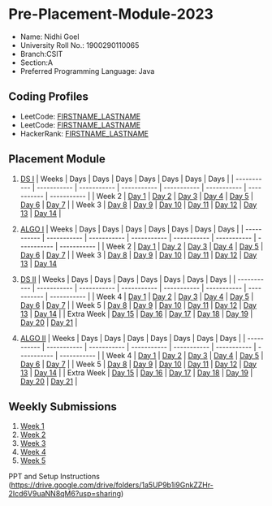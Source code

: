 # Pre-Placement-Module-2023

- Name: Nidhi Goel
- University Roll No.: 1900290110065
- Branch:CSIT
- Section:A
- Preferred Programming Language: Java

## Coding Profiles
- LeetCode: [FIRSTNAME_LASTNAME](https://leetcode.com/ngoel_14/)
- LeetCode: [FIRSTNAME_LASTNAME](https://leetcode.com/nidhi4170/)
- HackerRank: [FIRSTNAME_LASTNAME](https://www.hackerrank.com/nidhigoel76658)

## Placement Module
1. [DS I](https://github.com/nidhigoe/Pre-Placement-Module-2023/tree/main/DS%20I)
    | Weeks | Days | Days | Days | Days | Days | Days | Days |
    | ----------- | ----------- | ----------- | ----------- | ----------- | ----------- | ----------- | ----------- | 
    | Week 2 | [Day 1](https://github.com/nidhigoe/Pre-Placement-Module-2023/tree/main/DS%20I/Day%201) | [Day 2](https://github.com/nidhigoe/Pre-Placement-Module-2023/tree/main/DS%20I/Day%202) | [Day 3](https://github.com/nidhigoe/Pre-Placement-Module-2023/tree/main/DS%20I/Day%203) | [Day 4](https://github.com/nidhigoe/Pre-Placement-Module-2023/tree/main/DS%20I/Day%204) | [Day 5](https://github.com/nidhigoe/Pre-Placement-Module-2023/tree/main/DS%20I/Day%205) | [Day 6](https://github.com/nidhigoe/Pre-Placement-Module-2023/tree/main/DS%20I/Day%206) | [Day 7](https://github.com/nidhigoe/Pre-Placement-Module-2023/tree/main/DS%20I/Day%207) |
    | Week 3 | [Day 8](https://github.com/nidhigoe/Pre-Placement-Module-2023/tree/main/DS%20I/Day%208) | [Day 9](https://github.com/nidhigoe/Pre-Placement-Module-2023/tree/main/DS%20I/Day%209) | [Day 10](https://github.com/nidhigoe/Pre-Placement-Module-2023/tree/main/DS%20I/Day%2010) | [Day 11](https://github.com/nidhigoe/Pre-Placement-Module-2023/tree/main/DS%20I/Day%2011) | [Day 12](https://github.com/nidhigoe/Pre-Placement-Module-2023/tree/main/DS%20I/Day%2012) | [Day 13](https://github.com/nidhigoe/Pre-Placement-Module-2023/tree/main/DS%20I/Day%2013) | [Day 14](https://github.com/nidhigoe/Pre-Placement-Module-2023/tree/main/DS%20I/Day%2014) |
    
2. [ALGO I](https://github.com/nidhigoe/Pre-Placement-Module-2023/tree/main/ALGO%20I)
    | Weeks | Days | Days | Days | Days | Days | Days | Days |
    | ----------- | ----------- | ----------- | ----------- | ----------- | ----------- | ----------- | ----------- |
    | Week 2 | [Day 1](https://github.com/nidhigoe/Pre-Placement-Module-2023/tree/main/ALGO%20I/Day%201) | [Day 2](https://github.com/nidhigoe/Pre-Placement-Module-2023/tree/main/ALGO%20I/Day%202) | [Day 3](https://github.com/nidhigoe/Pre-Placement-Module-2023/tree/main/ALGO%20I/Day%203) | [Day 4](https://github.com/nidhigoe/Pre-Placement-Module-2023/tree/main/ALGO%20I/Day%204) | [Day 5](https://github.com/nidhigoe/Pre-Placement-Module-2023/tree/main/ALGO%20I/Day%205) | [Day 6](https://github.com/nidhigoe/Pre-Placement-Module-2023/tree/main/ALGO%20I/Day%206) | [Day 7](https://github.com/nidhigoe/Pre-Placement-Module-2023/tree/main/ALGO%20I/Day%207) |
    | Week 3 | [Day 8](https://github.com/nidhigoe/Pre-Placement-Module-2023/tree/main/ALGO%20I/Day%208) | [Day 9](https://github.com/nidhigoe/Pre-Placement-Module-2023/tree/main/ALGO%20I/Day%209) | [Day 10](https://github.com/nidhigoe/Pre-Placement-Module-2023/tree/main/ALGO%20I/Day%2010) | [Day 11](https://github.com/nidhigoe/Pre-Placement-Module-2023/tree/main/ALGO%20I/Day%2011) | [Day 12](https://github.com/nidhigoe/Pre-Placement-Module-2023/tree/main/ALGO%20I/Day%2012) | [Day 13](https://github.com/nidhigoe/Pre-Placement-Module-2023/tree/main/ALGO%20I/Day%2013) | [Day 14](https://github.com/nidhigoe/Pre-Placement-Module-2023/tree/main/ALGO%20I/Day%2014)  
    
3. [DS II](https://github.com/nidhigoe/Pre-Placement-Module-2023/tree/main/DS%20II)
    | Weeks | Days | Days | Days | Days | Days | Days | Days |
    | ----------- | ----------- | ----------- | ----------- | ----------- | ----------- | ----------- | ----------- |
    | Week 4 | [Day 1](https://github.com/nidhigoe/Pre-Placement-Module-2023/tree/main/DS%20II/Day%201) | [Day 2](https://github.com/nidhigoe/Pre-Placement-Module-2023/tree/main/DS%20II/Day%202) | [Day 3](https://github.com/nidhigoe/Pre-Placement-Module-2023/tree/main/DS%20II/Day%203) | [Day 4](https://github.com/nidhigoe/Pre-Placement-Module-2023/tree/main/DS%20II/Day%204) | [Day 5](https://github.com/nidhigoe/Pre-Placement-Module-2023/tree/main/DS%20II/Day%205) | [Day 6](https://github.com/nidhigoe/Pre-Placement-Module-2023/tree/main/DS%20II/Day%206) | [Day 7](https://github.com/nidhigoe/Pre-Placement-Module-2023/tree/main/DS%20II/Day%207) | 
    | Week 5 | [Day 8](https://github.com/nidhigoe/Pre-Placement-Module-2023/tree/main/DS%20II/Day%208) | [Day 9](https://github.com/nidhigoe/Pre-Placement-Module-2023/tree/main/DS%20II/Day%209) | [Day 10](https://github.com/nidhigoe/Pre-Placement-Module-2023/tree/main/DS%20II/Day%2010) | [Day 11](https://github.com/nidhigoe/Pre-Placement-Module-2023/tree/main/DS%20II/Day%2011) | [Day 12](https://github.com/nidhigoe/Pre-Placement-Module-2023/tree/main/DS%20II/Day%2012) | [Day 13](https://github.com/nidhigoe/Pre-Placement-Module-2023/tree/main/DS%20II/Day%2013) | [Day 14](https://github.com/nidhigoe/Pre-Placement-Module-2023/tree/main/DS%20II/Day%2014) |
    | Extra Week | [Day 15](https://github.com/nidhigoe/Pre-Placement-Module-2023/tree/main/DS%20II/Day%2015) | [Day 16](https://github.com/nidhigoe/Pre-Placement-Module-2023/tree/main/DS%20II/Day%2016) | [Day 17](https://github.com/nidhigoe/Pre-Placement-Module-2023/tree/main/DS%20II/Day%2017) | [Day 18](https://github.com/nidhigoe/Pre-Placement-Module-2023/tree/main/DS%20II/Day%2018) | [Day 19](https://github.com/nidhigoe/Pre-Placement-Module-2023/tree/main/DS%20II/Day%2019) | [Day 20](https://github.com/nidhigoe/Pre-Placement-Module-2023/tree/main/DS%20II/Day%2020) | [Day 21](https://github.com/nidhigoe/Pre-Placement-Module-2023/tree/main/DS%20II/Day%2021) |
    
4. [ALGO II](https://github.com/nidhigoe/Pre-Placement-Module-2023/tree/main/ALGO%20II)
    | Weeks | Days | Days | Days | Days | Days | Days | Days |
    | ----------- | ----------- | ----------- | ----------- | ----------- | ----------- | ----------- | ----------- |
    | Week 4 | [Day 1](https://github.com/nidhigoe/Pre-Placement-Module-2023/tree/main/ALGO%20II/Day%201) | [Day 2](https://github.com/nidhigoe/Pre-Placement-Module-2023/tree/main/ALGO%20II/Day%202) | [Day 3](https://github.com/nidhigoe/Pre-Placement-Module-2023/tree/main/ALGO%20II/Day%203) | [Day 4](https://github.com/nidhigoe/Pre-Placement-Module-2023/tree/main/ALGO%20II/Day%204) | [Day 5](https://github.com/nidhigoe/Pre-Placement-Module-2023/tree/main/ALGO%20II/Day%205) | [Day 6](https://github.com/nidhigoe/Pre-Placement-Module-2023/tree/main/ALGO%20II/Day%206) | [Day 7](https://github.com/nidhigoe/Pre-Placement-Module-2023/tree/main/ALGO%20II/Day%207) |
    | Week 5 | [Day 8](https://github.com/nidhigoe/Pre-Placement-Module-2023/tree/main/ALGO%20II/Day%208) | [Day 9](https://github.com/nidhigoe/Pre-Placement-Module-2023/tree/main/ALGO%20II/Day%209) | [Day 10](https://github.com/nidhigoe/Pre-Placement-Module-2023/tree/main/ALGO%20II/Day%2010) | [Day 11](https://github.com/nidhigoe/Pre-Placement-Module-2023/tree/main/ALGO%20II/Day%2011) | [Day 12](https://github.com/nidhigoe/Pre-Placement-Module-2023/tree/main/ALGO%20II/Day%2012) | [Day 13](https://github.com/nidhigoe/Pre-Placement-Module-2023/tree/main/ALGO%20II/Day%2013) | [Day 14](https://github.com/nidhigoe/Pre-Placement-Module-2023/tree/main/ALGO%20II/Day%2014) |
    | Extra Week | [Day 15](https://github.com/nidhigoe/Pre-Placement-Module-2023/tree/main/ALGO%20II/Day%2015) | [Day 16](https://github.com/nidhigoe/Pre-Placement-Module-2023/tree/main/ALGO%20II/Day%2016) | [Day 17](https://github.com/nidhigoe/Pre-Placement-Module-2023/tree/main/ALGO%20II/Day%2017) | [Day 18](https://github.com/nidhigoe/Pre-Placement-Module-2023/tree/main/ALGO%20II/Day%2018) | [Day 19](https://github.com/nidhigoe/Pre-Placement-Module-2023/tree/main/ALGO%20II/Day%2019) | [Day 20](https://github.com/nidhigoe/Pre-Placement-Module-2023/tree/main/ALGO%20II/Day%2020) | [Day 21](https://github.com/nidhigoe/Pre-Placement-Module-2023/tree/main/ALGO%20II/Day%2021) |

## Weekly Submissions
1. [Week 1](https://github.com/nidhigoe/Pre-Placement-Module-2023/tree/main/Weekly%20Submissions/Week%201)
2. [Week 2](https://github.com/nidhigoe/Pre-Placement-Module-2023/tree/main/Weekly%20Submissions/Week%202)
3. [Week 3](https://github.com/nidhigoe/Pre-Placement-Module-2023/tree/main/Weekly%20Submissions/Week%203)
4. [Week 4](https://github.com/nidhigoe/Pre-Placement-Module-2023/tree/main/Weekly%20Submissions/Week%204)
5. [Week 5](https://github.com/nidhigoe/Pre-Placement-Module-2023/tree/main/Weekly%20Submissions/Week%205)


PPT and Setup Instructions    
(https://drive.google.com/drive/folders/1a5UP9b1i9GnkZZHr-2Icd6V9uaNN8qM6?usp=sharing)
